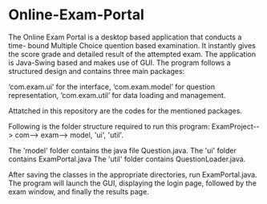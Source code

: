 # Online-Exam-Portal
The Online Exam Portal is a desktop based application that conducts a time- bound Multiple Choice quention based examination. It instantly gives the score grade and detailed result of the attempted exam. The application is Java-Swing based and makes use of GUI. The program follows a structured design and contains three main packages:

‘com.exam.ui’ for the interface, ‘com.exam.model’ for question representation, ‘com.exam.util’ for data loading and management.

Attatched in this repository are the codes for the mentioned packages. 

Following is the folder structure required to run this program: 
ExamProject--> com--> exam--> model, 'ui', 'util'. 

The 'model' folder contains the java file Question.java. 
The 'ui' folder contains ExamPortal.java
The 'util' folder contains QuestionLoader.java.

After saving the classes in the appropriate directories, run ExamPortal.java. The program will launch the GUI, displaying the login page, followed by the exam window, and finally the results page.
